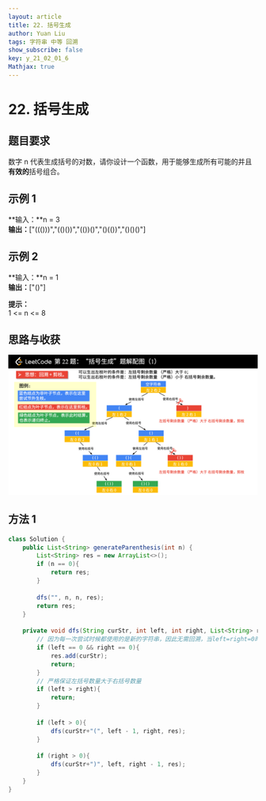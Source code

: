 ```yaml
---
layout: article
title: 22. 括号生成
author: Yuan Liu
tags: 字符串 中等 回溯
show_subscribe: false
key: y_21_02_01_6
Mathjax: true
---
```


# 22. 括号生成


## 题目要求
数字 n 代表生成括号的对数，请你设计一个函数，用于能够生成所有可能的并且**有效的**括号组合。 


## 示例 1
**输入：**n = 3   
**输出：**["((()))","(()())","(())()","()(())","()()()"]  

## 示例 2
**输入：**n = 1   
**输出：**["()"]     

**提示：**  
1 <= n <= 8

## 思路与收获  
![](https://raw.githubusercontent.com/yuanl1u/yuanl1u.github.io/master/_posts/LeetCode%20%E7%AC%AC%2022%20%E9%A2%98%EF%BC%9A%E2%80%9C%E6%8B%AC%E5%8F%B7%E7%94%9F%E5%87%BA%E2%80%9D%E9%A2%98%E8%A7%A3%E9%85%8D%E5%9B%BE.png)


## 方法 1

```java
class Solution {
    public List<String> generateParenthesis(int n) {
        List<String> res = new ArrayList<>();
        if (n == 0){
            return res;
        }

        dfs("", n, n, res);
        return res;
    }

    private void dfs(String curStr, int left, int right, List<String> res){
        // 因为每一次尝试时候都使用的是新的字符串，因此无需回溯，当left=right=0时候直接赋值给全局变量结果集就OK了
        if (left == 0 && right == 0){
            res.add(curStr);
            return;
        }
        // 严格保证左括号数量大于右括号数量
        if (left > right){
            return;
        }
        
        if (left > 0){
            dfs(curStr+"(", left - 1, right, res);
        }

        if (right > 0){
            dfs(curStr+")", left, right - 1, res);
        }
    }
}
```

